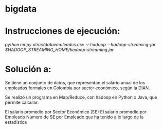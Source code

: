 # bigdata

# Instrucciones de ejecución:

*python mr.py otros/dataempleados.csv -r hadoop --hadoop-streaming-jar $HADOOP_STREAMING_HOME/hadoop-streaming.jar*

# Solución a:
Se tiene un conjunto de datos, que representan el salario anual de los empleados formales en Colombia por sector económico, según la DIAN.

Se realizó un programa en Map/Reduce, con hadoop en Python o Java, que permite calcular:

El salario promedio por Sector Económico (SE)
El salario promedio por Empleado
Número de SE por Empleado que ha tenido a lo largo de la estadística
